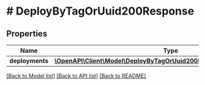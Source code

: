 # # DeployByTagOrUuid200Response

## Properties

Name | Type | Description | Notes
------------ | ------------- | ------------- | -------------
**deployments** | [**\OpenAPI\Client\Model\DeployByTagOrUuid200ResponseDeploymentsInner[]**](DeployByTagOrUuid200ResponseDeploymentsInner.md) |  | [optional]

[[Back to Model list]](../../README.md#models) [[Back to API list]](../../README.md#endpoints) [[Back to README]](../../README.md)
